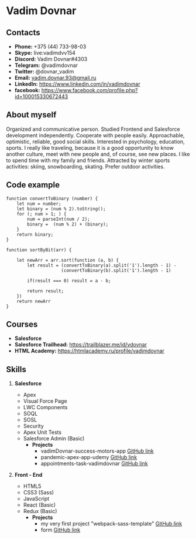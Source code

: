 # **Vadim Dovnar**
## **Contacts**

* **Phone:** +375 (44) 733-98-03
* **Skype:** live:vadimdvv154
* **Discord:** Vadim Dovnar#4303
* **Telegram:** @vadimdovnar
* **Twitter:** @dovnar_vadim
* **Email:** vadim.dovnar.93@gmail.ru
* **LinkedIn:** https://www.linkedin.com/in/vadimdovnar
* **facebook:** https://www.facebook.com/profile.php?id=100015330672443

## **About myself**

Organized and communicative person. Studied Frontend and Salesforce development independently.  Cooperate with people easily. Approachable, optimistic, reliable, good social skills. Interested in psychology, education, sports. I really like traveling, because it is a good opportunity to know another culture, meet with new people and, of course, see new places. I like to spend time with my family and friends. Attracted by winter sports activities: skiing, snowboarding, skating. Prefer outdoor activities.

## **Code example**

```
function convertToBinary (number) {
    let num = number;
    let binary = (num % 2).toString();
    for (; num > 1; ) {
        num = parseInt(num / 2);
        binary =  (num % 2) + (binary);
    }
    return binary;
}

function sortByBit(arr) {
    
    let newArr = arr.sort(function (a, b) {
        let result = (convertToBinary(a).split('1').length - 1) - 
                     (convertToBinary(b).split('1').length - 1)

        if(result === 0) result = a - b;

        return result;
    })
    return newArr
}
```

## **Courses**

* **Salesforce** 
* **Salesforce Trailhead:** https://trailblazer.me/id/vdovnar
* **HTML Academy:** https://htmlacademy.ru/profile/vadimdovnar

## **Skills**

1. **Salesforce**
    * Apex
    * Visual Force Page
    * LWC Components
    * SOQL
    * SOSL
    * Security
    * Apex Unit Tests
    * Salesforce Admin (Basic)
        * **Projects**
            * vadimDovnar-success-motors-app [GitHub link]('https://github.com/vadimdovnar/vadimDovnar-success-motors-app.git')
            * pandemic-apex-app-udemy [GitHub link]('https://github.com/vadimdovnar/pandemic-apex-app-udemy.git')
            * appointments-task-vadimdovnar [GitHub link]('https://github.com/vadimdovnar/appointments-task-vadimdovnar.git')

2. **Front - End**
    * HTML5
    * CSS3 (Sass)
    * JavaScript
    * React (Basic)
    * Redux (Basic)
        * **Projects**
            * my very first project "webpack-sass-template" [GitHub link]('https://github.com/vadimdovnar/webpack-sass-template.git')
            * form [GitHub link]('hhttps://github.com/vadimdovnar/form.git')
    

